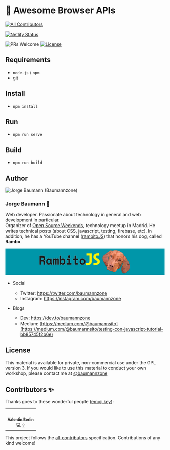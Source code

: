 # 🦄 Awesome Browser APIs
<!-- ALL-CONTRIBUTORS-BADGE:START - Do not remove or modify this section -->
[![All Contributors](https://img.shields.io/badge/all_contributors-1-orange.svg?style=flat-square)](#contributors-)
<!-- ALL-CONTRIBUTORS-BADGE:END -->

[![Netlify Status](https://api.netlify.com/api/v1/badges/b338b324-bd00-478b-bfd7-e88306a7ad07/deploy-status)](https://app.netlify.com/sites/awesome-browser-apis/deploys)

![PRs Welcome](https://img.shields.io/badge/PRs-welcome-brightgreen.svg)
[![License](https://img.shields.io/github/license/baumannzone/awesome-browser-apis?color=blue)](./LICENSE)

## Requirements
- `node.js` / `npm`
- git

## Install
- `npm install`

## Run
- `npm run serve` 

## Build 
- `npm run build`

## Author
<img src="https://avatars0.githubusercontent.com/u/5422102?v=4" width="100px;" alt="Jorge Baumann (Baumannzone)"/>

### Jorge Baumann 🦄
Web developer. Passionate about technology in general and web development in particular.  
Organizer of [Open Source Weekends](https://www.meetup.com/es-ES/Open-Source-Weekends), technology meetup in Madrid.
He writes technical posts (about CSS, javascript, testing, firebase, etc). In addition, he has a YouTube channel ([rambitoJS](https://www.youtube.com/channel/UCTTj5ztXnGeDRPFVsBp7VMA)) that honors his dog, called **Rambo**.

[![RambitoJS](./assets/rambito.jpg)](https://www.youtube.com/channel/UCTTj5ztXnGeDRPFVsBp7VMA)
- Social
  - Twitter: https://twitter.com/baumannzone
  - Instagram: https://instagram.com/baumannzone


- Blogs
  - Dev: https://dev.to/baumannzone
  - Medium: [https://medium.com/@baumannsito](https://medium.com/@baumannsito/testing-con-javascript-tutorial-bb85745f2b6e)


## License
This material is available for private, non-commercial use under the GPL version 3. If you would like to use this material to conduct your own workshop, please contact me at [@baumannzone](https://twitter.com/baumannzone)

## Contributors ✨

Thanks goes to these wonderful people ([emoji key](https://allcontributors.org/docs/en/emoji-key)):

<!-- ALL-CONTRIBUTORS-LIST:START - Do not remove or modify this section -->
<!-- prettier-ignore-start -->
<!-- markdownlint-disable -->
<table>
  <tr>
    <td align="center"><a href="https://valya.codes"><img src="https://avatars0.githubusercontent.com/u/7880641?v=4" width="100px;" alt=""/><br /><sub><b>Valentin Berlin</b></sub></a><br /><a href="https://github.com/baumannzone/awesome-browser-apis/commits?author=valenber" title="Code">💻</a> <a href="#example-valenber" title="Examples">💡</a></td>
  </tr>
</table>

<!-- markdownlint-enable -->
<!-- prettier-ignore-end -->
<!-- ALL-CONTRIBUTORS-LIST:END -->

This project follows the [all-contributors](https://github.com/all-contributors/all-contributors) specification. Contributions of any kind welcome!